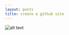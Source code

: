 ```yaml
---
layout: posts
title: create a github site
---
```

![alt text]( /assets/images/git.jpg "First you need to install git on your computer")